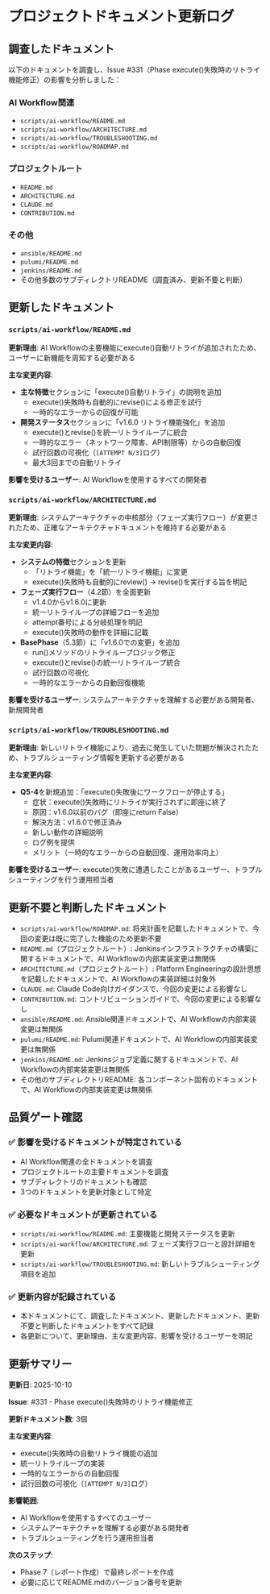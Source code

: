 # プロジェクトドキュメント更新ログ

## 調査したドキュメント

以下のドキュメントを調査し、Issue #331（Phase execute()失敗時のリトライ機能修正）の影響を分析しました：

### AI Workflow関連
- `scripts/ai-workflow/README.md`
- `scripts/ai-workflow/ARCHITECTURE.md`
- `scripts/ai-workflow/TROUBLESHOOTING.md`
- `scripts/ai-workflow/ROADMAP.md`

### プロジェクトルート
- `README.md`
- `ARCHITECTURE.md`
- `CLAUDE.md`
- `CONTRIBUTION.md`

### その他
- `ansible/README.md`
- `pulumi/README.md`
- `jenkins/README.md`
- その他多数のサブディレクトリREADME（調査済み、更新不要と判断）

## 更新したドキュメント

### `scripts/ai-workflow/README.md`

**更新理由**: AI Workflowの主要機能にexecute()自動リトライが追加されたため、ユーザーに新機能を周知する必要がある

**主な変更内容**:
- **主な特徴**セクションに「execute()自動リトライ」の説明を追加
  - execute()失敗時も自動的にrevise()による修正を試行
  - 一時的なエラーからの回復が可能
- **開発ステータス**セクションに「v1.6.0 リトライ機能強化」を追加
  - execute()とrevise()を統一リトライループに統合
  - 一時的なエラー（ネットワーク障害、API制限等）からの自動回復
  - 試行回数の可視化（`[ATTEMPT N/3]`ログ）
  - 最大3回までの自動リトライ

**影響を受けるユーザー**: AI Workflowを使用するすべての開発者

### `scripts/ai-workflow/ARCHITECTURE.md`

**更新理由**: システムアーキテクチャの中核部分（フェーズ実行フロー）が変更されたため、正確なアーキテクチャドキュメントを維持する必要がある

**主な変更内容**:
- **システムの特徴**セクションを更新
  - 「リトライ機能」を「統一リトライ機能」に変更
  - execute()失敗時も自動的にreview() → revise()を実行する旨を明記
- **フェーズ実行フロー**（4.2節）を全面更新
  - v1.4.0からv1.6.0に更新
  - 統一リトライループの詳細フローを追加
  - attempt番号による分岐処理を明記
  - execute()失敗時の動作を詳細に記載
- **BasePhase**（5.3節）に「v1.6.0での変更」を追加
  - run()メソッドのリトライループロジック修正
  - execute()とrevise()の統一リトライループ統合
  - 試行回数の可視化
  - 一時的なエラーからの自動回復機能

**影響を受けるユーザー**: システムアーキテクチャを理解する必要がある開発者、新規開発者

### `scripts/ai-workflow/TROUBLESHOOTING.md`

**更新理由**: 新しいリトライ機能により、過去に発生していた問題が解決されたため、トラブルシューティング情報を更新する必要がある

**主な変更内容**:
- **Q5-4**を新規追加：「execute()失敗後にワークフローが停止する」
  - 症状：execute()失敗時にリトライが実行されずに即座に終了
  - 原因：v1.6.0以前のバグ（即座にreturn False）
  - 解決方法：v1.6.0で修正済み
  - 新しい動作の詳細説明
  - ログ例を提供
  - メリット（一時的なエラーからの自動回復、運用効率向上）

**影響を受けるユーザー**: execute()失敗に遭遇したことがあるユーザー、トラブルシューティングを行う運用担当者

## 更新不要と判断したドキュメント

- `scripts/ai-workflow/ROADMAP.md`: 将来計画を記載したドキュメントで、今回の変更は既に完了した機能のため更新不要
- `README.md`（プロジェクトルート）: Jenkinsインフラストラクチャの構築に関するドキュメントで、AI Workflowの内部実装変更は無関係
- `ARCHITECTURE.md`（プロジェクトルート）: Platform Engineeringの設計思想を記載したドキュメントで、AI Workflowの実装詳細は対象外
- `CLAUDE.md`: Claude Code向けガイダンスで、今回の変更による影響なし
- `CONTRIBUTION.md`: コントリビューションガイドで、今回の変更による影響なし
- `ansible/README.md`: Ansible関連ドキュメントで、AI Workflowの内部実装変更は無関係
- `pulumi/README.md`: Pulumi関連ドキュメントで、AI Workflowの内部実装変更は無関係
- `jenkins/README.md`: Jenkinsジョブ定義に関するドキュメントで、AI Workflowの内部実装変更は無関係
- その他のサブディレクトリREADME: 各コンポーネント固有のドキュメントで、AI Workflowの内部実装変更は無関係

## 品質ゲート確認

### ✅ 影響を受けるドキュメントが特定されている

- AI Workflow関連の全ドキュメントを調査
- プロジェクトルートの主要ドキュメントを調査
- サブディレクトリのドキュメントも確認
- 3つのドキュメントを更新対象として特定

### ✅ 必要なドキュメントが更新されている

- `scripts/ai-workflow/README.md`: 主要機能と開発ステータスを更新
- `scripts/ai-workflow/ARCHITECTURE.md`: フェーズ実行フローと設計詳細を更新
- `scripts/ai-workflow/TROUBLESHOOTING.md`: 新しいトラブルシューティング項目を追加

### ✅ 更新内容が記録されている

- 本ドキュメントにて、調査したドキュメント、更新したドキュメント、更新不要と判断したドキュメントをすべて記録
- 各更新について、更新理由、主な変更内容、影響を受けるユーザーを明記

## 更新サマリー

**更新日**: 2025-10-10

**Issue**: #331 - Phase execute()失敗時のリトライ機能修正

**更新ドキュメント数**: 3個

**主な変更内容**:
- execute()失敗時の自動リトライ機能の追加
- 統一リトライループの実装
- 一時的なエラーからの自動回復
- 試行回数の可視化（`[ATTEMPT N/3]`ログ）

**影響範囲**:
- AI Workflowを使用するすべてのユーザー
- システムアーキテクチャを理解する必要がある開発者
- トラブルシューティングを行う運用担当者

**次のステップ**:
- Phase 7（レポート作成）で最終レポートを作成
- 必要に応じてREADME.mdのバージョン番号を更新
